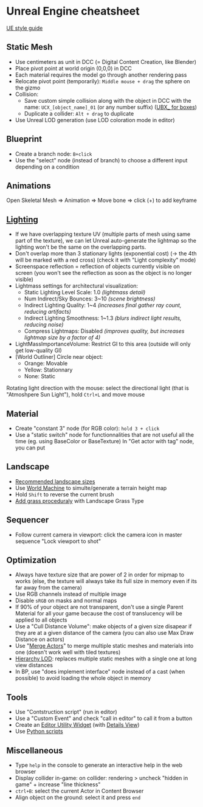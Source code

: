 # Unreal Engine cheatsheet

[UE style guide](https://github.com/Allar/ue5-style-guide)

## Static Mesh
 - Use centimeters as unit in DCC (= Digital Content Creation, like Blender)
 - Place pivot point at world origin (0,0,0) in DCC
 - Each material requires the model go through another rendering pass
 - Relocate pivot point (temporarily): `Middle mouse + drag` the sphere on the gizmo
 - Collision:
   - Save custom simple collision along with the object in DCC with the name: `UCX_[object_name]_01` (or any number suffix) ([UBX_ for boxes](https://docs.unrealengine.com/4.26/en-US/WorkingWithContent/Importing/FBX/StaticMeshes/#collision))
   - Duplicate a collider: `Alt + drag` to duplicate
 - Use Unreal LOD generation (use LOD coloration mode in editor)

## Blueprint
 - Create a branch node: `B+click`
 - Use the "select" node (instead of branch) to choose a different input depending on a condition

## Animations
Open Skeletal Mesh => Animation => Move bone => click (+) to add keyframe

## [Lighting](https://docs.unrealengine.com/4.26/en-US/BuildingWorlds/LightingAndShadows/)
 - If we have overlapping texture UV (multiple parts of mesh using same part of the texture), we can let Unreal auto-generate the lightmap so the lighting won't be the same on the overlapping parts. 
 - Don't overlap more than 3 stationary lights (exponential cost) (-> the 4th will be marked with a red cross) (check it with "Light complexity" mode)
 - Screenspace reflection = reflection of objects currently visible on screen (you won't see the reflection as soon as the object is no longer visible)
 - Lightmass settings for architectural visualization:
   - Static Lighting Level Scale: 1.0 *(lightmass detail)*
   - Num Indirect/Sky Bounces: 3~10 *(scene brightness)*
   - Indirect Lighting Quality: 1~4 *(increases final gather ray count, reducing artifacts)*
   - Indirect Lighting Smoothness: 1~1.3 *(blurs indirect light results, reducing noise)*
   - Compress Lightmaps: Disabled *(improves quality, but increases lightmap size by a factor of 4)*
 - LightMassImportanceVolume: Restrict GI to this area (outside will only get low-quality GI)
 - [World Outliner] Circle near object:
   - Orange: Movable
   - Yellow: Stationnary
   - None: Static
   
 Rotating light direction with the mouse: select the directional light (that is "Atmoshpere Sun Light"), hold `Ctrl+L` and move mouse
 
## Material
 - Create "constant 3" node (for RGB color): `hold 3 + click`
 - Use a "static switch" node for functionnalities that are not useful all the time (eg. using BaseColor or BaseTexture)
In "Get actor with tag" node, you can put
## Landscape
 - [Recommended landscape sizes](https://docs.unrealengine.com/4.26/en-US/BuildingWorlds/Landscape/TechnicalGuide/#recommendedlandscapesizes)
 - Use [World Machine](https://www.world-machine.com/) to simulte/generate a terrain height map
 - Hold `Shift` to reverse the current brush
 - [Add grass proceduraly](https://learn.unrealengine.com/course/3590620/module/6960224) with Landscape Grass Type

## Sequencer
 - Follow current camera in viewport: click the camera icon in master sequence "Lock viewport to shot"

## Optimization
 - Always have texture size that are power of 2 in order for mipmap to works (else, the texture will always take its full size in memory even if its far away from the camera)
 - Use RGB channels instead of multiple image
 - Disable `sRGB` on masks and normal maps
 - If 90% of your object are not transparent, don't use a single Parent Material for all your game because the cost of translucency will be applied to all objects
 - Use a "Cull Distance Volume": make objects of a given size disapear if they are at a given distance of the camera (you can also use Max Draw Distance on actors)
 - Use "[Merge Actors](https://docs.unrealengine.com/4.26/en-US/Basics/Actors/Merging/)" to merge multiple static meshes and materials into one (doesn't work well with tiled textures)
 - [Hierarchy LOD](https://docs.unrealengine.com/4.26/en-US/BuildingWorlds/HLOD/): replaces multiple static meshes with a single one at long view distances
 - In BP, use "does implement interface" node instead of a cast (when possible) to avoid loading the whole object in memory

## Tools
 - Use "Contstruction script" (run in editor)
 - Use a "Custom Event" and check "call in editor" to call it from a button
 - Create an [Editor Utility Widget](https://docs.unrealengine.com/4.26/en-US/InteractiveExperiences/UMG/UserGuide/EditorUtilityWidgets/) (with [Details View](https://filipsivak.medium.com/unreal-how-to-use-details-view-and-single-property-view-in-editor-utility-widget-38c47ba8dfe5))
 - Use [Python scripts](https://docs.unrealengine.com/4.26/en-US/ProductionPipelines/ScriptingAndAutomation/Python/)

## Miscellaneous
 - Type `help` in the console to generate an interactive help in the web browser
 - Display collider in-game: on collider: rendering > uncheck "hidden in game" + increase "line thickness"
 - `ctrl+B`: select the current Actor in Content Browser
 - Align object on the ground: select it and press `end`